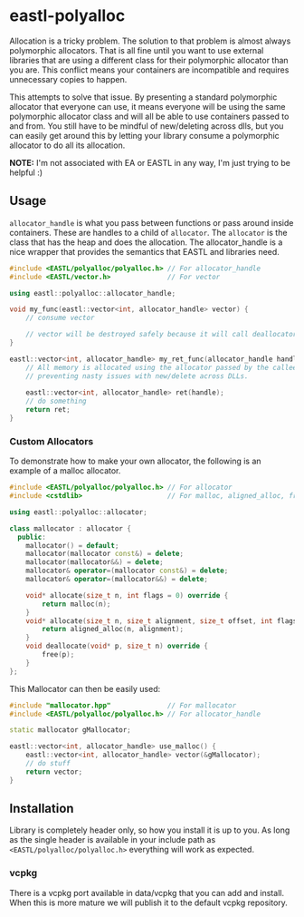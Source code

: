 # eastl-polyalloc

Allocation is a tricky problem. The solution to that problem is almost always polymorphic allocators. That is all fine
until you want to use external libraries that are using a different class for their polymorphic allocator than you are.
This conflict means your containers are incompatible and requires unnecessary copies to happen.

This attempts to solve that issue. By presenting a standard polymorphic allocator that everyone can use, it means everyone
will be using the same polymorphic allocator class and will all be able to use containers passed to and from. You still
have to be mindful of new/deleting across dlls, but you can easily get around this by letting your library consume a
polymorphic allocator to do all its allocation.

**NOTE:** I'm not associated with EA or EASTL in any way, I'm just trying to be helpful :)

## Usage

`allocator_handle` is what you pass between functions or pass around inside containers. These are handles to a child of
`allocator`. The `allocator` is the class that has the heap and does the allocation. The allocator_handle is a nice wrapper
that provides the semantics that EASTL and libraries need.

```cpp
#include <EASTL/polyalloc/polyalloc.h> // For allocator_handle
#include <EASTL/vector.h>              // For vector

using eastl::polyalloc::allocator_handle;

void my_func(eastl::vector<int, allocator_handle> vector) {
    // consume vector

    // vector will be destroyed safely because it will call deallocator given to it at construction
}

eastl::vector<int, allocator_handle> my_ret_func(allocator_handle handle) {
    // All memory is allocated using the allocator passed by the callee
    // preventing nasty issues with new/delete across DLLs.
    
    eastl::vector<int, allocator_handle> ret(handle);
    // do something
    return ret;
}
```

### Custom Allocators

To demonstrate how to make your own allocator, the following is an example of a malloc allocator.

```cpp
#include <EASTL/polyalloc/polyalloc.h> // For allocator
#include <cstdlib>                     // For malloc, aligned_alloc, free

using eastl::polyalloc::allocator;

class mallocator : allocator {
  public:
    mallocator() = default;
    mallocator(mallocator const&) = delete;
    mallocator(mallocator&&) = delete;
    mallocator& operator=(mallocator const&) = delete;
    mallocator& operator=(mallocator&&) = delete;

    void* allocate(size_t n, int flags = 0) override {
        return malloc(n);
    }
    void* allocate(size_t n, size_t alignment, size_t offset, int flags = 0) override {
        return aligned_alloc(n, alignment);
    }
    void deallocate(void* p, size_t n) override {
        free(p);
    }
};
```

This Mallocator can then be easily used:

```cpp
#include "mallocator.hpp"              // For mallocator
#include <EASTL/polyalloc/polyalloc.h> // For allocator_handle

static mallocator gMallocator;

eastl::vector<int, allocator_handle> use_malloc() {
    eastl::vector<int, allocator_handle> vector(&gMallocator);
    // do stuff
    return vector;
}
```

## Installation

Library is completely header only, so how you install it is up to you. As long as the single header is available in your
include path as `<EASTL/polyalloc/polyalloc.h>` everything will work as expected.

### vcpkg

There is a vcpkg port available in data/vcpkg that you can add and install. When this is more mature we will publish it
to the default vcpkg repository.

